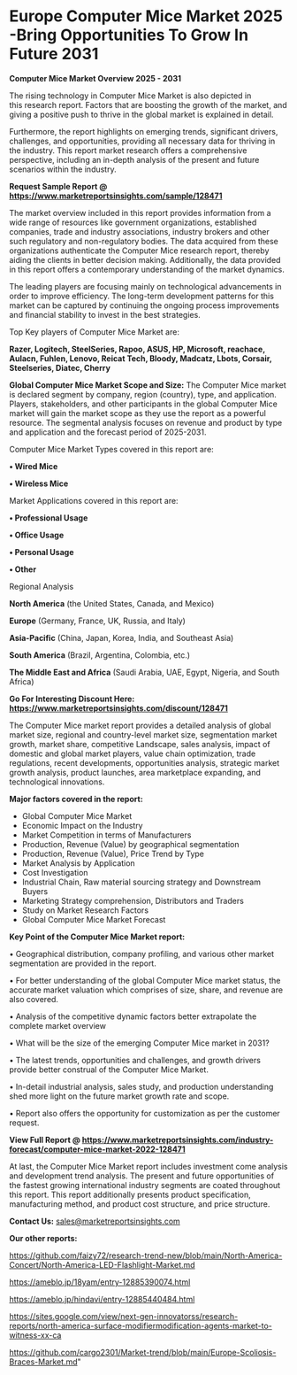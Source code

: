 # Europe Computer Mice Market 2025 -Bring Opportunities To Grow In Future 2031

<Strong> Computer Mice Market Overview 2025 - 2031</strong>

The rising technology in Computer Mice Market is also depicted in this research report. Factors that are boosting the growth of the market, and giving a positive push to thrive in the global market is explained in detail.

Furthermore, the report highlights on emerging trends, significant drivers, challenges, and opportunities, providing all necessary data for thriving in the industry. This report market research offers a comprehensive perspective, including an in-depth analysis of the present and future scenarios within the industry.

<strong>Request Sample Report @ <a href=https://www.marketreportsinsights.com/sample/128471>https://www.marketreportsinsights.com/sample/128471</a></strong>

The market overview included in this report provides information from a wide range of resources like government organizations, established companies, trade and industry associations, industry brokers and other such regulatory and non-regulatory bodies. The data acquired from these organizations authenticate the Computer Mice research report, thereby aiding the clients in better decision making. Additionally, the data provided in this report offers a contemporary understanding of the market dynamics.

The leading players are focusing mainly on technological advancements in order to improve efficiency. The long-term development patterns for this market can be captured by continuing the ongoing process improvements and financial stability to invest in the best strategies.

Top Key players of Computer Mice Market are:

<strong>Razer, Logitech, SteelSeries, Rapoo, ASUS, HP, Microsoft, reachace, Aulacn, Fuhlen, Lenovo, Reicat Tech, Bloody, Madcatz, Lbots, Corsair, Steelseries, Diatec, Cherry</strong>

<strong><b>Global Computer Mice Market Scope and Size:</b></strong>
The Computer Mice market is declared segment by company, region (country), type, and application. Players, stakeholders, and other participants in the global Computer Mice market will gain the market scope as they use the report as a powerful resource. The segmental analysis focuses on revenue and product by type and application and the forecast period of 2025-2031.

Computer Mice Market Types covered in this report are:

<strong>• Wired Mice

• Wireless Mice</strong>

Market Applications covered in this report are:

<strong>• Professional Usage

• Office Usage

• Personal Usage

• Other</strong> 

Regional Analysis

<strong>North America</strong> (the United States, Canada, and Mexico)

<strong>Europe</strong> (Germany, France, UK, Russia, and Italy)

<strong>Asia-Pacific</strong> (China, Japan, Korea, India, and Southeast Asia)

<strong>South America</strong> (Brazil, Argentina, Colombia, etc.)

<strong>The Middle East and Africa</strong> (Saudi Arabia, UAE, Egypt, Nigeria, and South Africa)

<strong>Go For Interesting Discount Here: <a href=https://www.marketreportsinsights.com/discount/128471>https://www.marketreportsinsights.com/discount/128471</a></strong>

The Computer Mice market report provides a detailed analysis of global market size, regional and country-level market size, segmentation market growth, market share, competitive Landscape, sales analysis, impact of domestic and global market players, value chain optimization, trade regulations, recent developments, opportunities analysis, strategic market growth analysis, product launches, area marketplace expanding, and technological innovations.

<strong><b>Major factors covered in the report:</b></strong>
<ul>
  <li>Global Computer Mice Market </li>
  <li>Economic Impact on the Industry</li>
  <li>Market Competition in terms of Manufacturers</li>
  <li>Production, Revenue (Value) by geographical segmentation</li>
  <li>Production, Revenue (Value), Price Trend by Type</li>
  <li>Market Analysis by Application</li>
  <li>Cost Investigation</li>
  <li>Industrial Chain, Raw material sourcing strategy and Downstream Buyers</li>
  <li>Marketing Strategy comprehension, Distributors and Traders</li>
  <li>Study on Market Research Factors</li>
  <li>Global Computer Mice Market Forecast</li>
</ul>

<strong><b>Key Point of the Computer Mice Market report:</b></strong>

• Geographical distribution, company profiling, and various other market segmentation are provided in the report.

• For better understanding of the global Computer Mice market status, the accurate market valuation which comprises of size, share, and revenue are also covered.

• Analysis of the competitive dynamic factors better extrapolate the complete market overview

• What will be the size of the emerging Computer Mice market in 2031?

• The latest trends, opportunities and challenges, and growth drivers provide better construal of the Computer Mice Market.

• In-detail industrial analysis, sales study, and production understanding shed more light on the future market growth rate and scope.

• Report also offers the opportunity for customization as per the customer request.

<strong><b>View Full Report @ <a href=https://www.marketreportsinsights.com/industry-forecast/computer-mice-market-2022-128471>https://www.marketreportsinsights.com/industry-forecast/computer-mice-market-2022-128471</a></b></strong>


At last, the Computer Mice Market report includes investment come analysis and development trend analysis. The present and future opportunities of the fastest growing international industry segments are coated throughout this report. This report additionally presents product specification, manufacturing method, and product cost structure, and price structure.

<strong>Contact Us:</strong>
sales@marketreportsinsights.com

<strong>Our other reports:</strong>

<a href=https://github.com/faizy72/research-trend-new/blob/main/North-America-Concert/North-America-LED-Flashlight-Market.md>https://github.com/faizy72/research-trend-new/blob/main/North-America-Concert/North-America-LED-Flashlight-Market.md</a>

<a href=https://ameblo.jp/18yam/entry-12885390074.html>https://ameblo.jp/18yam/entry-12885390074.html</a>

<a href=https://ameblo.jp/hindavi/entry-12885440484.html>https://ameblo.jp/hindavi/entry-12885440484.html</a>

<a href=https://sites.google.com/view/next-gen-innovatorss/research-reports/north-america-surface-modifiermodification-agents-market-to-witness-xx-ca>https://sites.google.com/view/next-gen-innovatorss/research-reports/north-america-surface-modifiermodification-agents-market-to-witness-xx-ca</a>

<a href=https://github.com/cargo2301/Market-trend/blob/main/Europe-Scoliosis-Braces-Market.md>https://github.com/cargo2301/Market-trend/blob/main/Europe-Scoliosis-Braces-Market.md</a>"
